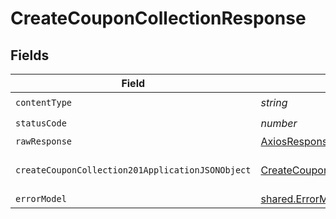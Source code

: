 # CreateCouponCollectionResponse


## Fields

| Field                                                                                                           | Type                                                                                                            | Required                                                                                                        | Description                                                                                                     |
| --------------------------------------------------------------------------------------------------------------- | --------------------------------------------------------------------------------------------------------------- | --------------------------------------------------------------------------------------------------------------- | --------------------------------------------------------------------------------------------------------------- |
| `contentType`                                                                                                   | *string*                                                                                                        | :heavy_check_mark:                                                                                              | N/A                                                                                                             |
| `statusCode`                                                                                                    | *number*                                                                                                        | :heavy_check_mark:                                                                                              | N/A                                                                                                             |
| `rawResponse`                                                                                                   | [AxiosResponse](https://axios-http.com/docs/res_schema)                                                         | :heavy_minus_sign:                                                                                              | N/A                                                                                                             |
| `createCouponCollection201ApplicationJSONObject`                                                                | [CreateCouponCollection201ApplicationJSON](../../models/operations/createcouponcollection201applicationjson.md) | :heavy_minus_sign:                                                                                              | Coupon collection created                                                                                       |
| `errorModel`                                                                                                    | [shared.ErrorModel](../../models/shared/errormodel.md)                                                          | :heavy_minus_sign:                                                                                              | bad request                                                                                                     |